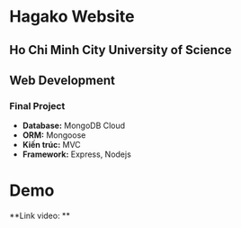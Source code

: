 # Hagako Website
## Ho Chi Minh City University of Science
## Web Development
### Final Project

 - **Database:** MongoDB Cloud
 - **ORM:** Mongoose
 - **Kiến trúc:** MVC
 - **Framework:** Express, Nodejs

# Demo

**Link video: **

